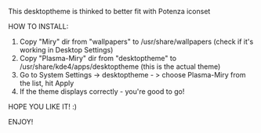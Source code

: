 This desktoptheme is thinked to better fit with Potenza iconset

HOW TO INSTALL:

1) Copy "Miry" dir from "wallpapers" to /usr/share/wallpapers (check if it's working in Desktop Settings) 
2) Copy "Plasma-Miry" dir from "desktoptheme" to /usr/share/kde4/apps/desktoptheme (this is the actual theme)
3) Go to System Settings -> desktoptheme - > choose Plasma-Miry from the list, hit Apply
4) If the theme displays correctly - you're good to go!

HOPE YOU LIKE IT! :)

ENJOY!
